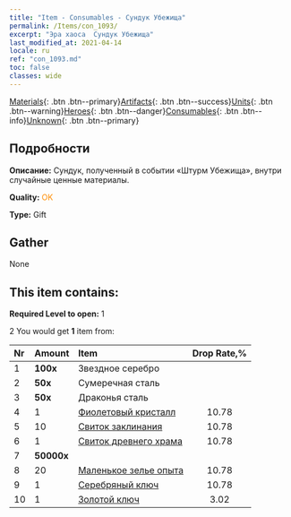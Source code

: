 ```yaml
---
title: "Item - Consumables - Сундук Убежища"
permalink: /Items/con_1093/
excerpt: "Эра хаоса  Сундук Убежища"
last_modified_at: 2021-04-14
locale: ru
ref: "con_1093.md"
toc: false
classes: wide
---
```

 [Materials](/ru/Items/){: .btn .btn--primary}[Artifacts](/ru/Items/Artifacts/){: .btn .btn--success}[Units](/ru/Items/Units/){: .btn .btn--warning}[Heroes](/ru/Items/Heroes/){: .btn .btn--danger}[Consumables](/ru/Items/Consumables/){: .btn .btn--info}[Unknown](/ru/Items/Unknown/){: .btn .btn--primary}

## Подробности
 **Описание:** Сундук, полученный в событии «Штурм Убежища», внутри случайные ценные материалы.

 **Quality:** <span style="color: #FF8C00">OK</span>

 **Type:** Gift

## Gather

  None

## This item contains:

 **Required Level to open:** 1

 2 You would get **1** item  from:

  | Nr | Amount |     Item    | Drop Rate,% |
  |:---|:-------|:------------|:---------:|
  | 1 |  **100x** | Звездное серебро |  | 10.78 | 
  | 2 |  **50x** | Сумеречная сталь |  | 10.78 | 
  | 3 |  **50x** | Драконья сталь |  | 10.78 | 
  | 4 | 1 | [Фиолетовый кристалл](/ru/Items/con_720/) | 10.78 | 
  | 5 | 10 | [Свиток заклинания](/ru/Items/con_694/) | 10.78 | 
  | 6 | 1 | [Свиток древнего храма](/ru/Items/con_697/) | 10.78 | 
  | 7 |  **50000x** | <i class="fas fa-coins"/> |  | 10.78 | 
  | 8 | 20 | [Маленькое зелье опыта](/ru/Items/con_701/) | 10.78 | 
  | 9 | 1 | [Серебряный ключ](/ru/Items/con_693/) | 10.78 | 
  | 10 | 1 | [Золотой ключ](/ru/Items/con_783/) | 3.02 | 
